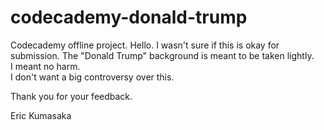 # codecademy-donald-trump
Codecademy offline project.
Hello.
I wasn't sure if this is okay for submission.
The "Donald Trump" background is meant to be taken lightly.  
I meant no harm.  
I don't want a big controversy over this.

Thank you for your feedback.

Eric Kumasaka

